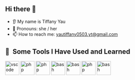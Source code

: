 ## Hi there 👋
* 👂 My name is Tiffany Yau
* 👩 Pronouns: she / her
* 📫 How to reach me: yautiffany0503.yt@gmail.com


<h2> 🚀 &nbsp;Some Tools I Have Used and Learned</h2>
<p align="left">
<img src="https://cdn.jsdelivr.net/gh/devicons/devicon/icons/vscode/vscode-original.svg" alt="vscode" width="45" height="45"/> <!-- visual studio -->
<img src="https://images.saymedia-content.com/.image/c_limit%2Ccs_srgb%2Cq_auto:eco%2Cw_375/MTc0NDczMTM4OTg0NDYxOTU4/a-brief-introduction-to-c.webp" alt="php" width="45" height="45"/> <!-- C# -->
<img src="https://cdn1.iconfinder.com/data/icons/Futurosoft%20Icons%200.5.2/128x128/apps/eclipse.png" alt="php" width="45" height="45"/> <!-- Eclispe -->
<img src="https://cdn4.iconfinder.com/data/icons/logos-and-brands/512/285_R_Project_logo-512.png" alt="bash" width="45" height="45"/> <!-- R -->
<img src="https://upload.wikimedia.org/wikipedia/commons/2/21/Matlab_Logo.png" alt="bash" width="45" height="45"/> <!-- MatLab -->
<img src="https://cdn4.iconfinder.com/data/icons/logos-and-brands/512/267_Python_logo-512.png" alt="php" width="45" height="45"/> <!-- python -->
<img src="https://devblogs.microsoft.com/dotnet/wp-content/uploads/sites/10/2021/10/shadow.png" alt="bash" width="45" height="45"/> <!-- .NET MAUI -->

</p>

<!--
**T-Tiffanyyau/T-Tiffanyyau** is a ✨ _special_ ✨ repository because its `README.md` (this file) appears on your GitHub profile.

Here are some ideas to get you started:

- 🔭 I’m currently working on ...
- 🌱 I’m currently learning ...
- 👯 I’m looking to collaborate on ...
- 🤔 I’m looking for help with ...
- 💬 Ask me about ...
- 📫 How to reach me: ...
- 😄 Pronouns: ...
- ⚡ Fun fact: ...

* 🔭 I’m currently working on ...
* 🌱 I’m currently learning ...
* 🤝 I’m looking to collaborate on ...
* 🤔 I’m looking for help with ...
* 💬 Ask me about ...
* 📫 How to reach me: ...
* ❤️ I love ...
* ⚡ Fun fact: ...
-->
